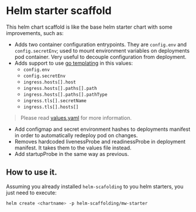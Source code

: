 # Helm starter scaffold

This helm chart scaffold is like the base helm starter chart with some
improvements, such as:

* Adds two container configuration entrypoints. They are `config.env` and
  `config.secretEnv`; used to mount environment variables on deployments pod
  container. Very useful to decouple configuration from deployment.
* Adds support to use [go templating](https://pkg.go.dev/text/template) in this
  values:
  - `config.env`
  - `config.secretEnv`
  - `ingress.hosts[].host` 
  - `ingress.hosts[].paths[].path` 
  - `ingress.hosts[].paths[].pathType` 
  - `ingress.tls[].secretName`
  - `ingress.tls[].hosts[]`
> Please read [values.yaml](./values.yaml) for more information.
* Add configmap and secret environment hashes to deployments manifest in order to
  automatically redeploy pod on changes.
* Removes hardcoded livenessProbe and readinessProbe in deployment manifest. It
  takes them to the values file instead.
* Add startupProbe in the same way as previous.

## How to use it.

Assuming you already installed `helm-scafolding` to you helm starters, you just
need to execute:

```sh
helm create <chartname> -p helm-scaffolding/mw-starter
```


